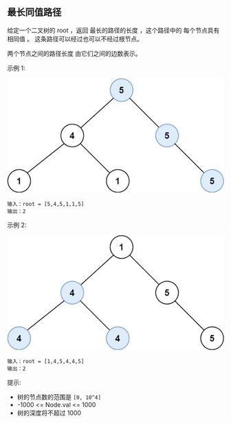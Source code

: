 ## 最长同值路径

给定一个二叉树的 root ，返回 最长的路径的长度 ，这个路径中的 每个节点具有相同值 。 这条路径可以经过也可以不经过根节点。

两个节点之间的路径长度 由它们之间的边数表示。

示例 1:

![](../images/687.longest-univalue-path.png)
```
输入：root = [5,4,5,1,1,5]
输出：2
```

示例 2:

![](../images/687.longest-univalue-path_1.png)
```
输入：root = [1,4,5,4,4,5]
输出：2
```

提示:

* 树的节点数的范围是 `[0, 10^4]`
* -1000 <= Node.val <= 1000
* 树的深度将不超过 1000